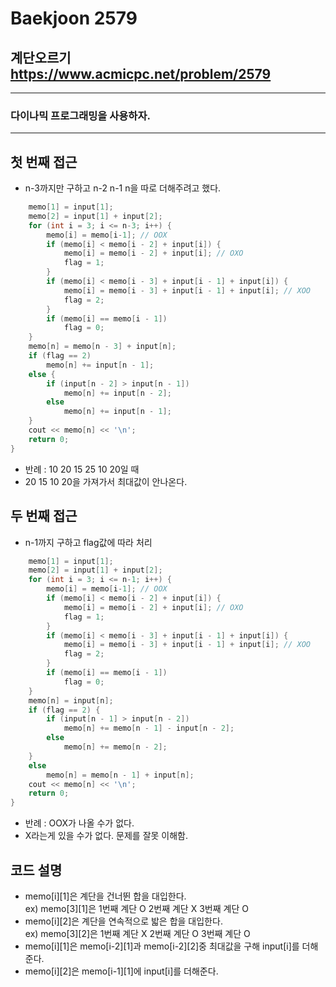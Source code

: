 Baekjoon 2579
=============
계단오르기  <https://www.acmicpc.net/problem/2579>
---------------
- - -
### 다이나믹 프로그래밍을 사용하자.
- - -
## 첫 번째 접근
- n-3까지만 구하고 n-2 n-1 n을 따로 더해주려고 했다.
~~~cpp	
	memo[1] = input[1];
	memo[2] = input[1] + input[2];
	for (int i = 3; i <= n-3; i++) {
		memo[i] = memo[i-1]; // OOX
		if (memo[i] < memo[i - 2] + input[i]) {
			memo[i] = memo[i - 2] + input[i]; // OXO
			flag = 1;
		}
		if (memo[i] < memo[i - 3] + input[i - 1] + input[i]) {
			memo[i] = memo[i - 3] + input[i - 1] + input[i]; // XOO
			flag = 2;
		}
		if (memo[i] == memo[i - 1])
			flag = 0;
	}
	memo[n] = memo[n - 3] + input[n];
	if (flag == 2) 
		memo[n] += input[n - 1];
	else {
		if (input[n - 2] > input[n - 1])
			memo[n] += input[n - 2];
		else
			memo[n] += input[n - 1];
	}
	cout << memo[n] << '\n';
	return 0;
}
~~~
- 반례 : 10 20 15 25 10 20일 때
- 20 15 10 20을 가져가서 최대값이 안나온다.
## 두 번째 접근
- n-1까지 구하고 flag값에 따라 처리
~~~cpp	
	memo[1] = input[1];
	memo[2] = input[1] + input[2];
	for (int i = 3; i <= n-1; i++) {
		memo[i] = memo[i-1]; // OOX
		if (memo[i] < memo[i - 2] + input[i]) {
			memo[i] = memo[i - 2] + input[i]; // OXO
			flag = 1;
		}
		if (memo[i] < memo[i - 3] + input[i - 1] + input[i]) {
			memo[i] = memo[i - 3] + input[i - 1] + input[i]; // XOO
			flag = 2;
		}
		if (memo[i] == memo[i - 1])
			flag = 0;
	}
	memo[n] = input[n];
	if (flag == 2) {
		if (input[n - 1] > input[n - 2])
			memo[n] += memo[n - 1] - input[n - 2];
		else
			memo[n] += memo[n - 2];
	}
	else
		memo[n] = memo[n - 1] + input[n];
	cout << memo[n] << '\n';
	return 0;
}
~~~
- 반례 : OOX가 나올 수가 없다.
- X라는게 있을 수가 없다. 문제를 잘못 이해함.
## 코드 설명
- memo[i][1]은 계단을 건너뛴 합을 대입한다.  
ex) memo[3][1]은 1번째 계단 O 2번째 계단 X 3번째 계단 O
- memo[i][2]은 계단을 연속적으로 밟은 합을 대입한다.  
ex) memo[3][2]은 1번째 계단 X 2번째 계단 O 3번째 계단 O
- memo[i][1]은 memo[i-2][1]과 memo[i-2][2]중 최대값을 구해 input[i]를 더해준다.
- memo[i][2]은 memo[i-1][1]에 input[i]를 더해준다.
